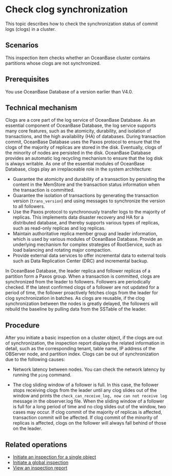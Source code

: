 # Check clog synchronization

This topic describes how to check the synchronization status of commit logs (clogs) in a cluster.

## Scenarios

This inspection item checks whether an OceanBase cluster contains partitions whose clogs are not synchronized.

## Prerequisites

You use OceanBase Database of a version earlier than V4.0.

## Technical mechanism

Clogs are a core part of the log service of OceanBase Database. As an essential component of OceanBase Database, the log service supports many core features, such as the atomicity, durability, and isolation of transactions, and the high availability (HA) of databases. During transaction commit, OceanBase Database uses the Paxos protocol to ensure that the clogs of the majority of replicas are stored in the disk. Eventually, clogs of the minority of nodes are persisted in the disk. OceanBase Database provides an automatic log recycling mechanism to ensure that the log disk is always writable. As one of the essential modules of OceanBase Database, clogs play an irreplaceable role in the system architecture:

* Guarantee the atomicity and durability of a transaction by persisting the content in the MemStore and the transaction status information when the transaction is committed.
* Guarantee the isolation of transactions by generating the transaction version (`trans_version`) and using messages to synchronize the version to all followers.
* Use the Paxos protocol to synchronously transfer logs to the majority of replicas. This implements data disaster recovery and HA for a distributed database, and thereby supports various types of replicas, such as read-only replicas and log replicas.
* Maintain authoritative replica member group and leader information, which is used by various modules of OceanBase Database. Provide an underlying mechanism for complex strategies of RootService, such as load balancing and rotating major compaction.
* Provide external data services to offer incremental data to external tools such as Data Replication Center (DRC) and incremental backup.

In OceanBase Database, the leader replica and follower replicas of a partition form a Paxos group. When a transaction is committed, clogs are synchronized from the leader to followers. Followers are periodically checked. If the latest confirmed clogs of a follower are not updated for a period of time, the follower proactively fetches clogs from the leader for clog synchronization in batches. As clogs are reusable, if the clog synchronization between the nodes is greatly delayed, the followers will rebuild the baseline by pulling data from the SSTable of the leader.

## Procedure

After you initiate a basic inspection on a cluster object, if the clogs are out of synchronization, the inspection report displays the related information in detail, such as the corresponding tenant, table name, IP address of the OBServer node, and partition index. Clogs can be out of synchronization due to the following causes:

* Network latency between nodes. You can check the network latency by running the `ping` command.

* The clog sliding window of a follower is full. In this case, the follower stops receiving clogs from the leader until any clog slides out of the window and prints the `check_can_receive_log, now can not receive log` message in the observer.log file. When the sliding window of a follower is full for a long period of time and no clog slides out of the window, two cases may occur. If clog commit of the majority of replicas is affected, transaction commit will be affected. If clog commit of the minority of replicas is affected, clogs on the follower will always fall behind of those on the leader.

## Related operations

* [Initiate an inspection for a single object](../900.monitoring-and-alerts-functions/300.use-the-inspection-feature/400.initate-a-inspection/100.initate-single-inspection.md)
* [Initiate a global inspection](../900.monitoring-and-alerts-functions/300.use-the-inspection-feature/400.initate-a-inspection/200.initiate-global-inspection.md)
* [View an inspection report](../900.monitoring-and-alerts-functions/300.use-the-inspection-feature/600.manage-inspection-report/100.view-inspection-report.md)
